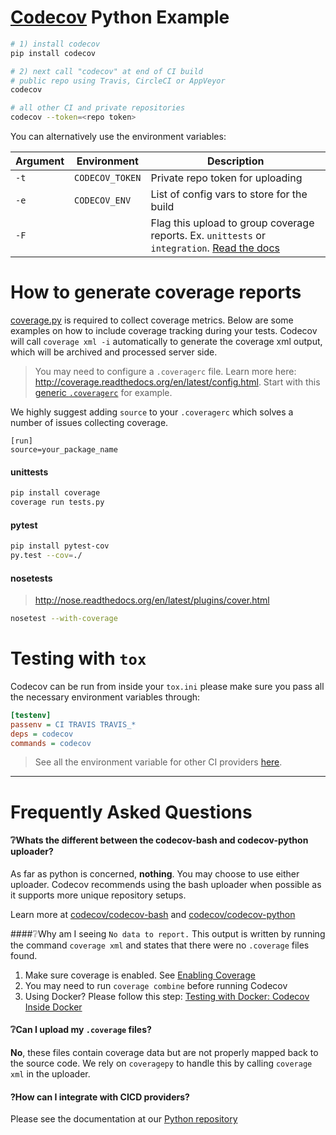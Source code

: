 [Codecov][1] Python Example
===========================

```sh
# 1) install codecov
pip install codecov

# 2) next call "codecov" at end of CI build
# public repo using Travis, CircleCI or AppVeyor
codecov

# all other CI and private repositories
codecov --token=<repo token>
```

You can alternatively use the environment variables: 

| Argument |   Environment   |                                                                    Description                                                                     |
| -------- | --------------- | -------------------------------------------------------------------------------------------------------------------------------------------------- |
| `-t`     | `CODECOV_TOKEN` | Private repo token for uploading                                                                                                                    |
| `-e`     | `CODECOV_ENV`   | List of config vars to store for the build  |
| `-F`     |      | Flag this upload to group coverage reports. Ex. `unittests` or `integration`. [Read the docs](http://docs.codecov.io/docs/flags)  |

# How to generate coverage reports

[coverage.py](https://bitbucket.org/ned/coveragepy) is required to collect coverage metrics. Below are some examples on how to include coverage tracking during your tests. Codecov will call `coverage xml -i` automatically to generate the coverage xml output, which will be archived and processed server side.

> You may need to configure a `.coveragerc` file. Learn more here: http://coverage.readthedocs.org/en/latest/config.html. Start with this [generic `.coveragerc`](https://gist.github.com/codecov-io/bf15bde2c7db1a011b6e) for example.

We highly suggest adding `source` to your `.coveragerc` which solves a number of issues collecting coverage.

```
[run]
source=your_package_name
```

#### unittests

```sh
pip install coverage
coverage run tests.py
```

#### pytest

```sh
pip install pytest-cov
py.test --cov=./
```

#### nosetests
> http://nose.readthedocs.org/en/latest/plugins/cover.html

```sh
nosetest --with-coverage
```

# Testing with `tox`

Codecov can be run from inside your `tox.ini` please make sure you pass all the necessary environment variables through:

```ini
[testenv]
passenv = CI TRAVIS TRAVIS_*
deps = codecov
commands = codecov
```
> See all the environment variable for other CI providers [here](https://github.com/codecov/codecov-bash/blob/master/env). 


-------

# Frequently Asked Questions

#### ❔Whats the different between the codecov-bash and codecov-python uploader?

As far as python is concerned, **nothing**. You may choose to use either uploader. Codecov recommends using the bash uploader when possible as it supports more unique repository setups.

Learn more at [codecov/codecov-bash](https://github.com/codecov/codecov-bash) and [codecov/codecov-python](https://github.com/codecov/codecov-python)


####❔Why am I seeing `No data to report.`
This output is written by running the command `coverage xml` and states that there were no `.coverage` files found.

1. Make sure coverage is enabled. See [Enabling Coverage](#enabling-coverage)
2. You may need to run `coverage combine` before running Codecov
3. Using Docker? Please follow this step: [Testing with Docker: Codecov Inside Docker](https://github.com/codecov/support/wiki/Testing-with-Docker#codecov-inside-docker)

#### ❔Can I upload my `.coverage` files? 

**No**, these files contain coverage data but are not properly mapped back to the source code. We rely on `coveragepy` to handle this by calling `coverage xml` in the uploader.

#### ?How can I integrate with CICD providers? 

Please see the documentation at our [Python repository](https://github.com/codecov/codecov-python/blob/master/README.md#ci-providers)

[1]: https://codecov.io/
[2]: https://twitter.com/codecov
[3]: mailto:hello@codecov.io
[4]: https://codecov.io/github/codecov/example-python
